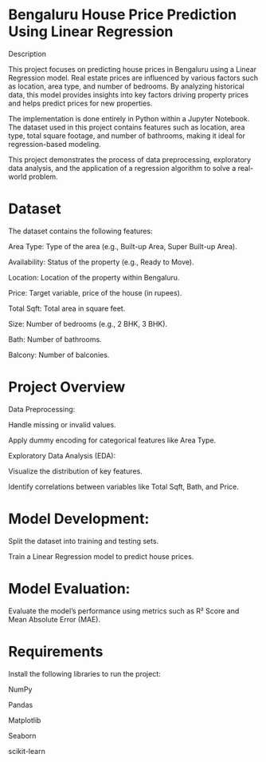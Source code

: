 # Bengaluru House Price Prediction Using Linear Regression
Description

This project focuses on predicting house prices in Bengaluru using a Linear Regression model. Real estate prices are influenced by various factors such as location, area type, and number of bedrooms. By analyzing historical data, this model provides insights into key factors driving property prices and helps predict prices for new properties.

The implementation is done entirely in Python within a Jupyter Notebook. The dataset used in this project contains features such as location, area type, total square footage, and number of bathrooms, making it ideal for regression-based modeling.

This project demonstrates the process of data preprocessing, exploratory data analysis, and the application of a regression algorithm to solve a real-world problem.

# Dataset

The dataset contains the following features:

Area Type: Type of the area (e.g., Built-up Area, Super Built-up Area).

Availability: Status of the property (e.g., Ready to Move).

Location: Location of the property within Bengaluru.

Price: Target variable, price of the house (in rupees).

Total Sqft: Total area in square feet.

Size: Number of bedrooms (e.g., 2 BHK, 3 BHK).

Bath: Number of bathrooms.

Balcony: Number of balconies.

# Project Overview
Data Preprocessing:


Handle missing or invalid values.


Apply dummy encoding for categorical features like Area Type.

Exploratory Data Analysis (EDA):


Visualize the distribution of key features.

Identify correlations between variables like Total Sqft, Bath, and Price.

# Model Development:

Split the dataset into training and testing sets.

Train a Linear Regression model to predict house prices.


# Model Evaluation:

Evaluate the model’s performance using metrics such as R² Score and Mean Absolute Error (MAE).


# Requirements

Install the following libraries to run the project:

NumPy

Pandas


Matplotlib

Seaborn

scikit-learn
